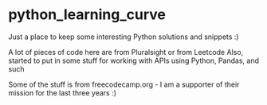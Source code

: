 # python_learning_curve

Just a place to keep some interesting Python solutions and snippets :)

A lot of pieces of code here are from Pluralsight or from Leetcode
Also, started to put in some stuff for working with APIs using Python, Pandas, and such

Some of the stuff is from freecodecamp.org - I am a supporter of their mission for the last three years :)
